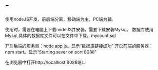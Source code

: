 # -
使用nodeJS开发，前后端分离，移动端为主，PC端为辅。

使用时，需要在电脑上下载nodeJS并安装。需要下载安装Mysql。
数据库使用Mysql,具体的数据库文件可以在文件中下载。mycount.sql


开启后端的服务器：node app.js。显示“数据库链接成功”
开启前端的服务器：npm start。显示“Starting sever on port 8088”


在浏览器中打开http://localhost:8088端口

